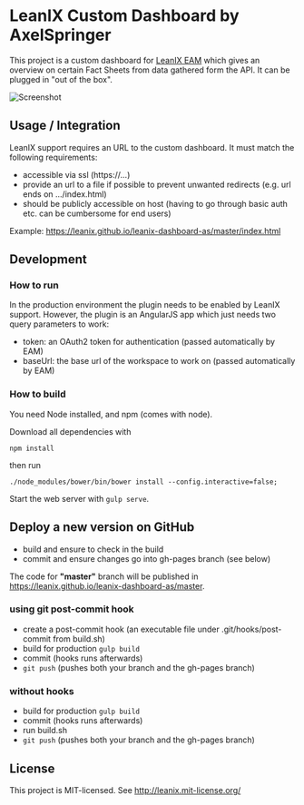 # LeanIX Custom Dashboard by AxelSpringer

This project is a custom dashboard for [LeanIX EAM](https://www.leanix.net/en/product/knowledge) which gives an overview on certain Fact Sheets from data gathered form the API. It can be plugged in "out of the box".

![Screenshot](https://raw.githubusercontent.com/leanix/leanix-dashboard-as/master/docs/screen.png)

## Usage / Integration

LeanIX support requires an URL to the custom dashboard. It must match the following requirements:

* accessible via ssl (https://...)
* provide an url to a file if possible to prevent unwanted redirects (e.g. url ends on .../index.html)
* should be publicly accessible on host (having to go through basic auth etc. can be cumbersome for end users)

Example: https://leanix.github.io/leanix-dashboard-as/master/index.html


## Development

### How to run

In the production environment the plugin needs to be enabled by LeanIX support. However, the plugin is an AngularJS app which just needs two query parameters to work: 

* token: an OAuth2 token for authentication (passed automatically by EAM)
* baseUrl: the base url of the workspace to work on (passed automatically by EAM)

### How to build

You need Node installed, and npm (comes with node). 

Download all dependencies with 

`npm install` 

then run

`./node_modules/bower/bin/bower install --config.interactive=false;`

Start the web server with `gulp serve`.

## Deploy a new version on GitHub

* build and ensure to check in the build
* commit and ensure changes go into gh-pages branch (see below)

The code for __"master"__ branch will be published in https://leanix.github.io/leanix-dashboard-as/master.

### using git post-commit hook

* create a post-commit hook (an executable file under .git/hooks/post-commit from build.sh)
* build for production `gulp build`
* commit (hooks runs afterwards)
* `git push` (pushes both your branch and the gh-pages branch)

### without hooks

* build for production `gulp build`
* commit (hooks runs afterwards)
* run build.sh
* `git push` (pushes both your branch and the gh-pages branch)



## License

This project is MIT-licensed. See http://leanix.mit-license.org/
